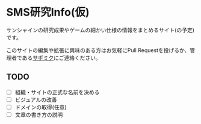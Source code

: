 # SMS研究Info(仮)
サンシャインの研究成果やゲームの細かい仕様の情報をまとめるサイト(の予定)です。

このサイトの編集や拡張に興味のある方はお気軽にPull Requestを投げるか、管理者である[サポミク](https://twitter.com/sup39x1207)にご連絡ください。

## TODO
- [ ] 組織・サイトの正式な名前を決める
- [ ] ビジュアルの改善
- [ ] ドメインの取得(任意)
- [ ] 文章の書き方の説明
